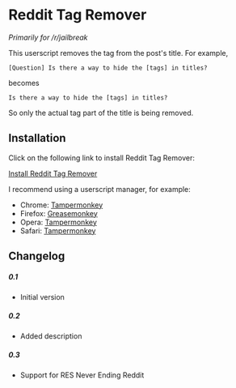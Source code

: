 # Reddit Tag Remover
*Primarily for /r/jailbreak*

This userscript removes the tag from the post's title. For example,

    [Question] Is there a way to hide the [tags] in titles?

becomes

    Is there a way to hide the [tags] in titles?

So only the actual tag part of the title is being removed.

## Installation
Click on the following link to install Reddit Tag Remover:

[Install Reddit Tag Remover](https://github.com/marank/Reddit-Tag-Remover/raw/master/tagremover.user.js)

I recommend using a userscript manager, for example:

* Chrome: [Tampermonkey](https://chrome.google.com/webstore/detail/tampermonkey/dhdgffkkebhmkfjojejmpbldmpobfkfo)
* Firefox: [Greasemonkey](https://addons.mozilla.org/de/firefox/addon/greasemonkey/)
* Opera: [Tampermonkey](https://addons.opera.com/de/extensions/details/tampermonkey-beta)
* Safari: [Tampermonkey](http://tampermonkey.net/?browser=safari)


## Changelog
##### 0.1
* Initial version

##### 0.2
* Added description

##### 0.3
* Support for RES Never Ending Reddit
